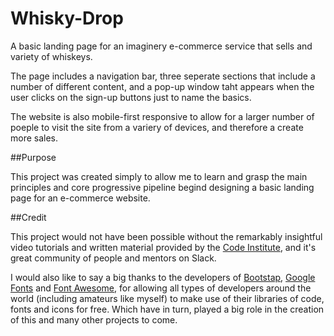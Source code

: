 # Whisky-Drop

A basic landing page for an imaginery e-commerce service that sells and variety of whiskeys.

The page includes a navigation bar, three seperate sections that include a number of different content, and a pop-up window taht appears when the user clicks on the sign-up buttons just to name the basics.

The website is also mobile-first responsive to allow for a larger number of poeple to visit the site from a variery of devices, and therefore a create more sales.

##Purpose

This project was created simply to allow me to learn and grasp the main principles and core progressive pipeline begind designing a basic landing page for an e-commerce website. 

##Credit

This project would not have been possible without the remarkably insightful video tutorials and written material provided by the [Code Institute](https://codeinstitute.net/5-day-coding-challenge/?utm_term=code%20institute&utm_campaign=a%2526c_BR_IRL_Code_Institute&utm_source=adwords&utm_medium=ppc&hsa_net=adwords&hsa_tgt=kwd-319867646331&hsa_ad=417883010337&hsa_acc=8983321581&hsa_grp=62188641240&hsa_mt=e&hsa_cam=1578649861&hsa_kw=code%20institute&hsa_ver=3&hsa_src=g&gclid=CjwKCAjwiMj2BRBFEiwAYfTbCsXmupOD9J4_lSbHE2oiH-pK-3sy8mRhx6xyf7Mw2VgqYFez5-PgMRoCD_wQAvD_BwE&gclsrc=aw.ds), and it's great community of people and mentors on Slack.

I would also like to say a big thanks to the developers of [Bootstap](https://getbootstrap.com/), [Google Fonts](https://fonts.google.com/?sidebar.open&selection.family=Roboto:wght@300;700) and [Font Awesome](https://fontawesome.com/), for allowing all types of developers around the world (including amateurs like myself) to make use of their libraries of code, fonts and icons for free. Which have in turn, played a big role in the creation of this and many other projects to come.